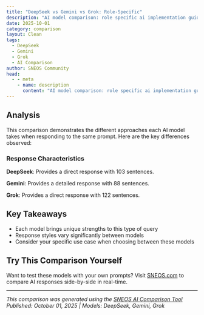 ```yaml
---
title: "DeepSeek vs Gemini vs Grok: Role-Specific"
description: "AI model comparison: role specific ai implementation guide..."
date: 2025-10-01
category: comparison
layout: Clean
tags:
  - DeepSeek
  - Gemini
  - Grok
  - AI Comparison
author: SNEOS Community
head:
  - - meta
    - name: description
      content: "AI model comparison: role specific ai implementation guide..."
---
```


<ChatComparison
  title="DeepSeek vs Gemini vs Grok: Role-Specific"
  prompt="role specific ai implementation guide"
  :responses='{
    "DeepSeek": "Of course. Here is a comprehensive, role-specific AI implementation guide designed to help different stakeholders within an organization understand, plan, and execute AI projects successfully.\n\nThis guide is structured by key roles, outlining their responsibilities, key questions to ask, and a phased approach to implementation.\n\n---\n\n### **Introduction: A Unified Vision for AI**\n\nBefore diving into roles, every successful AI implementation shares a common foundation:\n\n*   **Business Problem First, Technology Second:** AI is a tool, not a goal. It must solve a clear business problem or create a tangible value opportunity.\n*   **Data is the Fuel:** The quality, quantity, and accessibility of your data will determine the success of your AI initiative.\n*   **Iterative and Agile:** Start small with a pilot project, learn, and scale. Avoid \u0022big bang\u0022 implementations.\n*   **Cross-Functional Collaboration:** AI is not an IT-only project. It requires close partnership between business, technical, and operational teams.\n\n---\n\n## Role-Specific Implementation Guide\n\n### 1. For the C-Suite \u0026 Business Leaders (CEO, CFO, COO)\n\n**Your Role:** Strategic Visionary, Sponsor, and Risk Manager.\n**Your Goal:** Drive competitive advantage, improve efficiency, and manage organizational transformation.\n\n#### **Phase 1: Strategy \u0026 Ideation**\n\n*   **Responsibilities:**\n    *   **Identify Value:** Pinpoint high-impact business problems (e.g., reduce customer churn, optimize supply chain, automate manual reporting).\n    *   **Set Vision:** Articulate a clear \u0022AI Vision\u0022 for the company. How will AI change our industry and our position in it?\n    *   **Assess Readiness:** Evaluate your company\u0027s data maturity, technical skills, and cultural appetite for change.\n*   **Key Questions to Ask:**\n    *   What key metric will this AI project improve (ROI, NPV, customer satisfaction)?\n    *   Do we have the data needed to support this initiative?\n    *   What are the ethical and reputational risks? How will we mitigate them?\n    *   What is the budget for initial pilots and long-term scaling?\n\n#### **Phase 2: Planning \u0026 Resourcing**\n\n*   **Responsibilities:**\n    *   **Champion the Project:** Appoint a strong project sponsor and a dedicated cross-functional team.\n    *   **Secure Funding:** Allocate budget not just for technology, but for talent, training, and change management.\n    *   **Establish Governance:** Create an AI Ethics/Governance board to oversee projects.\n*   **Key Questions to Ask:**\n    *   Who owns the business outcome of this AI project?\n    *   Do we build, buy, or partner to get the AI capability we need?\n    *   How will we measure the success of the pilot?\n\n#### **Phase 3: Execution \u0026 Scaling**\n\n*   **Responsibilities:**\n    *   **Monitor Progress:** Review key performance indicators (KPIs) tied to business outcomes, not just technical metrics.\n    *   **Lead Change Management:** Communicate the vision, address workforce anxieties, and promote upskilling.\n    *   **Make Scaling Decisions:** Based on pilot results, decide whether to expand, iterate, or kill the project.\n*   **Key Questions to Ask:**\n    *   Is the pilot delivering the expected value?\n    *   How are our employees adapting to the new AI tools?\n    *   What is the plan to scale this success across the organization?\n\n---\n\n### 2. For the Product/Project Manager\n\n**Your Role:** The Bridge between Business and Technology.\n**Your Goal:** Deliver a valuable, usable, and feasible AI-powered product or feature on time and within budget.\n\n#### **Phase 1: Discovery \u0026 Scoping**\n\n*   **Responsibilities:**\n    *   **Define the Problem:** Work with stakeholders to create a clear, unambiguous problem statement.\n    *   **User-Centric Design:** Identify the user persona and map how the AI will integrate into their workflow. What does success look like for *them*?\n    *   **Feasibility Assessment:** Collaborate with data scientists and engineers to assess data availability and technical complexity.\n*   **Key Questions to Ask:**\n    *   What is the user\u0027s current \u0022job-to-be-done\u0022 and how will AI make it better?\n    *   What is the minimum viable product (MVP) for our AI pilot?\n    *   What are the acceptance criteria for the model\u0027s performance (e.g., 95% accuracy)?\n\n#### **Phase 2: Project Planning \u0026 Roadmapping**\n\n*   **Responsibilities:**\n    *   **Create a Data Plan:** Define what data is needed, where it comes from, and how it will be labeled and cleaned.\n    *   **Agile Planning:** Break down the project into sprints, focusing on data preparation, model prototyping, and integration.\n    *   **Manage Stakeholders:** Set realistic expectations about timelines, especially for data preparation, which can take 80% of the time.\n*   **Key Questions to Ask:**\n    *   What are our dependencies (data access, infrastructure, third-party APIs)?\n    *   How will we handle edge cases and model errors in the user experience?\n    *   What is our feedback loop for continuous improvement?\n\n#### **Phase 3: Execution \u0026 Delivery**\n\n*   **Responsibilities:**\n    *   **Prioritize the Backlog:** Balance new feature requests with technical debt and model retraining needs.\n    *   **Coordinate Testing:** Oversee User Acceptance Testing (UAT) to ensure the AI meets business and user needs.\n    *   **Monitor \u0026 Iterate:** Post-launch, track product usage and model performance metrics to inform the next development cycle.\n*   **Key Questions to Ask:**\n    *   Are users adopting the feature as expected?\n    *   Is the model\u0027s performance degrading over time (model drift)?\n    *   What is the top user feedback for improvement?\n\n---\n\n### 3. For the Data Scientist / ML Engineer\n\n**Your Role:** The Builder of Intelligent Models.\n**Your Goal:** Develop, train, and validate a robust, high-performing model that solves the defined business problem.\n\n#### **Phase 1: Data Preparation \u0026 Exploration**\n\n*   **Responsibilities:**\n    *   **Data Collection \u0026 Wrangling:** Source, clean, and label data. This is the most critical and time-consuming phase.\n    *   **Exploratory Data Analysis (EDA):** Understand data distributions, patterns, and relationships.\n    *   **Feature Engineering:** Create and select the most relevant features for the model.\n*   **Key Questions to Ask:**\n    *   Is the data representative of the real-world scenario we\u0027re modeling?\n    *   Do we have a class imbalance or significant data bias?\n    *   Have we properly split our data into training, validation, and test sets?\n\n#### **Phase 2: Model Development \u0026 Training**\n\n*   **Responsibilities:**\n    *   **Algorithm Selection:** Choose the right model (e.g., regression, random forest, neural network) for the problem.\n    *   **Experiment Tracking:** Systematically train and tune models, tracking hyperparameters and performance metrics.\n    *   **Model Validation:** Rigorously evaluate the model on the hold-out test set to ensure it generalizes well.\n*   **Key Questions to Ask:**\n    *   Does the model meet the business-defined performance thresholds?\n    *   Is the model overfitting or underfitting?\n    *   How interpretable does the model need to be for stakeholders?\n\n#### **Phase 3: Deployment \u0026 MLOps**\n\n*   **Responsibilities:**\n    *   **Model Packaging:** Containerize the model (e.g., using Docker) for easy deployment.\n    *   **Pipeline Creation:** Work with engineers to build CI/CD pipelines for model training and deployment (MLOps).\n    *   **Monitoring \u0026 Maintenance:** Set up monitoring for model performance (accuracy, drift) and data quality.\n*   **Key Questions to Ask:**\n    *   What is our model retraining strategy and trigger?\n    *   How are we versioning our models and data?\n    *   What is the latency and throughput requirement for the model in production?\n\n---\n\n### 4. For the Software/DevOps Engineer\n\n**Your Role:** The Integrator and Scalability Expert.\n**Your Goal:** Reliably integrate the AI model into production systems, ensuring scalability, security, and maintainability.\n\n#### **Phase 1: System Design \u0026 Infrastructure**\n\n*   **Responsibilities:**\n    *   **Architecture Design:** Design the system architecture for serving the model (e.g., microservices, serverless).\n    *   **Infrastructure Provisioning:** Set up the required cloud or on-prem infrastructure (compute, storage, networking).\n    *   **API Design:** Define a clean API contract for the model (inputs, outputs, error handling).\n*   **Key Questions to Ask:**\n    *   What are the scalability and availability requirements (SLA/SLO)?\n    *   How will we secure the model endpoint and the data in transit?\n    *   How does this model integrate with existing applications and data sources?\n\n#### **Phase 2: Integration \u0026 Deployment**\n\n*   **Responsibilities:**\n    *   **CI/CD Pipeline:** Automate the testing, building, and deployment of the model-serving application.\n    *   **Integration:** Connect the model API to the front-end or backend applications.\n    *   **Logging \u0026 Observability:** Implement comprehensive logging, monitoring, and alerting for the entire application, not just the model.\n*   **Key Questions to Ask:**\n    *   How do we handle model versioning and rollbacks?\n    *   What is our disaster recovery plan?\n    *   How are we tracking system health and user-facing errors?\n\n#### **Phase 3: Maintenance \u0026 Optimization**\n\n*   **Responsibilities:**\n    *   **Performance Tuning:** Optimize the system for cost, latency, and",
    "Gemini": "## Role-Specific AI Implementation Guide\n\nThis guide provides a framework for implementing AI solutions tailored to specific roles within an organization. It emphasizes understanding the needs, challenges, and opportunities specific to each role to ensure successful AI adoption and ROI.\n\n**I. Foundational Principles:**\n\n* **User-Centricity:**  Prioritize the needs and workflows of the specific role.  AI should augment, not replace, human capabilities.\n* **Problem-Driven Approach:**  Focus on solving concrete problems and addressing pain points experienced by the role.\n* **Iterative Development:**  Start with small-scale pilots and gradually expand based on user feedback and performance metrics.\n* **Explainability and Transparency:**  Strive for AI solutions that are understandable and transparent in their decision-making process.\n* **Data Privacy and Security:**  Adhere to all relevant data privacy regulations and ensure the security of sensitive information.\n* **Ethical Considerations:**  Address potential biases and ethical implications of AI implementations.\n* **Training and Support:**  Provide adequate training and ongoing support to users to ensure effective AI adoption.\n\n**II. Implementation Steps:**\n\n**1. Role Definition \u0026 Analysis:**\n\n* **Identify the Target Role:** Clearly define the role within the organization (e.g., Sales Representative, Customer Service Agent, Software Engineer, Financial Analyst).\n* **Workflow Analysis:**  Document the typical tasks, responsibilities, and workflows of the target role.\n* **Identify Pain Points \u0026 Opportunities:**  Pinpoint the most time-consuming, repetitive, or error-prone tasks.  Identify areas where AI could provide significant benefits, such as increased efficiency, improved accuracy, or enhanced decision-making.\n* **Data Assessment:** Determine the availability, quality, and accessibility of relevant data required for potential AI solutions.\n* **Skills Assessment:**  Evaluate the existing AI literacy and skills within the role and identify training needs.\n\n**Example: Role: Customer Service Agent**\n\n* **Pain Points:** High call volume, repetitive inquiries, difficulty accessing information quickly, customer dissatisfaction due to long wait times.\n* **Opportunities:**  Automated response generation, personalized customer service, intelligent call routing, sentiment analysis for issue prioritization.\n* **Data:** Chat transcripts, call logs, customer databases, knowledge base articles.\n\n**2. AI Solution Ideation \u0026 Selection:**\n\n* **Brainstorm Potential AI Applications:** Generate a range of potential AI solutions that could address the identified pain points and leverage the available data.\n* **Prioritize Solutions:**  Evaluate each potential solution based on factors such as:\n    * **Impact:**  Potential for improvement in key performance indicators (KPIs).\n    * **Feasibility:**  Technical feasibility and availability of necessary resources.\n    * **Cost:**  Development, implementation, and maintenance costs.\n    * **Risk:**  Potential risks and challenges associated with implementation.\n* **Select the Most Promising Solution:**  Choose the solution that offers the best balance of impact, feasibility, cost, and risk.\n\n**Example (Customer Service Agent):**\n\n* **Potential Solutions:**\n    * **AI-powered Chatbot:**  Handles basic inquiries and directs complex issues to human agents.\n    * **Knowledge Base Assistant:**  Helps agents quickly find relevant information to answer customer questions.\n    * **Real-time Sentiment Analysis:**  Identifies frustrated customers for proactive intervention.\n    * **Automated Ticket Summarization:**  Reduces agent time spent reviewing previous interactions.\n* **Selected Solution:** AI-powered Chatbot for handling basic inquiries and escalating complex issues to human agents.\n\n**3. AI Solution Development \u0026 Implementation:**\n\n* **Define Scope \u0026 Objectives:** Clearly define the scope and objectives of the AI solution.\n* **Data Preparation:**  Clean, preprocess, and format the data for use in training the AI model.\n* **Model Development:**  Choose an appropriate AI model (e.g., Natural Language Processing, Machine Learning) and train it on the prepared data.\n* **Integration:**  Integrate the AI solution into the existing workflow and technology infrastructure.\n* **Testing \u0026 Validation:**  Thoroughly test and validate the AI solution to ensure accuracy and performance.\n\n**Example (Customer Service Agent Chatbot):**\n\n* **Data Preparation:** Clean and analyze existing chat transcripts to identify common questions and answers.\n* **Model Development:** Train an NLP model to understand customer inquiries and generate appropriate responses.\n* **Integration:** Integrate the chatbot into the company\u0027s website and mobile app.\n\n**4. Training \u0026 Deployment:**\n\n* **Develop Training Materials:** Create training materials specifically tailored to the target role, explaining how to use the AI solution effectively.\n* **Conduct Training Sessions:**  Provide hands-on training sessions to ensure users understand the AI solution and its capabilities.\n* **Provide Ongoing Support:**  Establish a system for providing ongoing support and answering user questions.\n* **Pilot Deployment:**  Deploy the AI solution to a small group of users for initial testing and feedback.\n* **Phased Rollout:**  Gradually roll out the AI solution to the entire target audience based on the results of the pilot deployment.\n\n**Example (Customer Service Agent Chatbot):**\n\n* **Training:**  Train agents on how to monitor chatbot interactions, handle escalations, and provide feedback to improve chatbot performance.\n\n**5. Monitoring \u0026 Optimization:**\n\n* **Track Key Performance Indicators (KPIs):**  Monitor KPIs to measure the impact of the AI solution on the target role\u0027s performance.  (e.g., Resolution time, customer satisfaction scores, number of cases handled, sales conversion rates)\n* **Gather User Feedback:**  Collect user feedback through surveys, interviews, and focus groups.\n* **Analyze Performance Data:**  Analyze performance data and user feedback to identify areas for improvement.\n* **Iterate \u0026 Optimize:**  Continuously iterate and optimize the AI solution based on performance data and user feedback.\n\n**Example (Customer Service Agent Chatbot):**\n\n* **KPIs:**  Chatbot deflection rate, customer satisfaction scores, average handling time for escalated cases.\n* **Optimization:**  Continuously update the chatbot\u0027s knowledge base and improve its ability to understand and respond to customer inquiries based on performance data and agent feedback.\n\n**III. Role-Specific Considerations (Examples):**\n\nHere are examples of how to tailor AI implementation to specific roles.\n\n* **Sales Representative:**\n    * **AI Applications:** Lead scoring, predictive analytics for sales forecasting, personalized content generation, sales automation.\n    * **Key Metrics:**  Conversion rates, lead qualification rate, sales cycle length.\n* **Marketing Manager:**\n    * **AI Applications:**  Campaign optimization, audience segmentation, personalized advertising, content recommendation.\n    * **Key Metrics:**  Click-through rates, conversion rates, customer acquisition cost, return on ad spend.\n* **Human Resources Manager:**\n    * **AI Applications:**  Recruitment automation, employee onboarding, performance management, employee engagement analysis.\n    * **Key Metrics:**  Time-to-hire, employee retention rate, employee satisfaction scores.\n* **Software Engineer:**\n    * **AI Applications:**  Code completion, bug detection, code review automation, automated testing.\n    * **Key Metrics:**  Code quality, bug count, development time.\n* **Financial Analyst:**\n    * **AI Applications:**  Fraud detection, risk management, portfolio optimization, financial forecasting.\n    * **Key Metrics:**  Accuracy of forecasts, risk-adjusted returns, fraud detection rate.\n* **Manufacturing Technician:**\n    * **AI Applications:** Predictive maintenance, quality control, process optimization, robotic process automation (RPA).\n    * **Key Metrics:** Equipment uptime, defect rate, production throughput, energy efficiency.\n\n**IV. Key Success Factors:**\n\n* **Strong Leadership Support:**  Secure commitment and support from leadership throughout the AI implementation process.\n* **Cross-Functional Collaboration:**  Foster collaboration between IT, data science, and the target role.\n* **Change Management:**  Implement a comprehensive change management plan to address potential resistance to AI adoption.\n* **Continuous Learning:**  Encourage continuous learning and experimentation with AI technologies.\n* **Ethical AI Practices:**  Prioritize ethical considerations and ensure responsible AI development and deployment.\n\n**V. Conclusion:**\n\nBy following this guide, organizations can effectively implement AI solutions that are tailored to the specific needs and challenges of each role. This will lead to increased efficiency, improved productivity, and enhanced decision-making, ultimately driving significant business value. Remember to prioritize user-centricity, focus on solving concrete problems, and continuously monitor and optimize your AI implementations to maximize their impact. Good luck!\n",
    "Grok": "Creating a role-specific AI implementation guide involves tailoring AI technology to meet the unique needs, responsibilities, and challenges of a specific job role or industry function. Below is a step-by-step guide to help design and deploy AI solutions for a particular role. I\u0027ll also include key considerations, tools, and examples for better understanding. If you\u0027re focusing on a specific role (e.g., marketing manager, software developer, or healthcare provider), let me know, and I can refine this further.\n\n---\n\n## **Role-Specific AI Implementation Guide**\n\n### **Step 1: Define the Role and Objectives**\n- **Identify the Role**: Clearly specify the job role for which you\u0027re implementing AI (e.g., customer service representative, data analyst, HR recruiter).\n- **Understand Responsibilities**: Break down the core tasks, challenges, and goals of the role. For instance:\n  - A customer service rep might handle inquiries, resolve complaints, and maintain customer satisfaction.\n  - A data analyst might process large datasets, generate insights, and create reports.\n- **Set AI Objectives**: Determine what AI should achieve for this role. Examples:\n  - Automate repetitive tasks (e.g., chatbots for customer service).\n  - Enhance decision-making (e.g., predictive analytics for sales forecasting).\n  - Improve efficiency (e.g., AI-driven scheduling for project managers).\n\n**Example**: For a customer service role, the objective might be to reduce response time by 50% using AI-powered chatbots.\n\n---\n\n### **Step 2: Identify AI Use Cases for the Role**\n- **Map Tasks to AI Capabilities**: Identify which tasks can be supported or automated by AI. Common AI applications include:\n  - **Natural Language Processing (NLP)**: Chatbots, sentiment analysis, language translation (useful for customer support or marketing).\n  - **Machine Learning (ML)**: Predictive analytics, personalization, recommendation systems (useful for sales or e-commerce roles).\n  - **Computer Vision**: Image recognition, quality control (useful for manufacturing or retail roles).\n  - **Robotic Process Automation (RPA)**: Automating repetitive tasks like data entry (useful for HR or finance roles).\n- **Prioritize High-Impact Areas**: Focus on tasks that are time-consuming, error-prone, or critical to performance.\n\n**Example**: For an HR recruiter, AI use cases could include resume screening (ML), candidate matching (NLP), and scheduling interviews (RPA).\n\n---\n\n### **Step 3: Assess Data and Infrastructure Needs**\n- **Data Requirements**: AI systems rely on data. Determine what data is needed for training and operation.\n  - Is there enough historical data (e.g., customer interaction logs for a chatbot)?\n  - Is the data structured or unstructured?\n  - Are there privacy or compliance concerns (e.g., GDPR, HIPAA)?\n- **Infrastructure**: Evaluate if the organization has the necessary tools and systems.\n  - Cloud platforms (AWS, Google Cloud, Azure) for scalable AI deployment.\n  - Hardware for on-premises solutions (GPUs for ML models).\n  - Integration with existing software (CRMs, ERPs, etc.).\n\n**Example**: A marketing manager using AI for customer segmentation needs access to customer behavior data from a CRM like Salesforce and may require a cloud ML platform like Google AI.\n\n---\n\n### **Step 4: Choose the Right AI Tools and Platforms**\n- Select tools or platforms that align with the role\u2019s needs and technical expertise.\n  - **Pre-built Solutions**: For roles with limited technical skills, use off-the-shelf AI tools.\n    - Chatbots: Dialogflow, Microsoft Bot Framework.\n    - Analytics: Google Analytics, Power BI with AI features.\n    - Automation: UiPath, Automation Anywhere.\n  - **Custom Development**: For specialized needs, build custom AI models using frameworks like TensorFlow, PyTorch, or Scikit-learn.\n- **Ease of Use**: Ensure the tools are user-friendly for the target role or provide necessary training.\n\n**Example**: A project manager might use an AI scheduling tool like Asana with integrated AI features or a custom ML model to predict project risks if working in a tech-heavy environment.\n\n---\n\n### **Step 5: Develop and Train the AI System**\n- **Collaborate with Experts**: If custom AI development is needed, involve data scientists, ML engineers, or external vendors.\n- **Training**: Use relevant datasets to train models, ensuring data quality and bias mitigation.\n- **Testing**: Validate the AI system with real-world scenarios specific to the role. For instance, test a customer service chatbot with diverse customer queries.\n- **Iterative Improvement**: Use feedback to refine the AI system.\n\n**Example**: For a sales role, train an AI recommendation engine using past sales data to suggest upsell opportunities, then test it with a subset of sales reps.\n\n---\n\n### **Step 6: Integrate AI into Workflows**\n- **Seamless Integration**: Ensure the AI tool integrates with existing systems used by the role (e.g., CRM, email, or collaboration tools like Slack).\n- **User Onboarding**: Train the role-specific team on how to use the AI system effectively.\n- **Define Responsibilities**: Clarify how AI complements human work (e.g., AI handles initial customer queries, while complex issues are escalated to humans).\n\n**Example**: For a content creator, integrate an AI writing tool like Jasper or Grammarly into their content management system (CMS) to assist with drafting and editing.\n\n---\n\n### **Step 7: Monitor and Evaluate Performance**\n- **Define Metrics**: Measure the success of AI implementation using role-specific KPIs.\n  - Customer service: Response time, resolution rate, customer satisfaction scores.\n  - Sales: Conversion rate, revenue growth.\n  - HR: Time-to-hire, candidate quality.\n- **Continuous Monitoring**: Use dashboards or analytics tools to track AI performance and detect issues like bias or errors.\n- **Gather Feedback**: Regularly collect input from users to identify pain points or areas for improvement.\n\n**Example**: For a data analyst, evaluate an AI-driven forecasting tool by comparing its predictions against actual outcomes and adjusting the model as needed.\n\n---\n\n### **Step 8: Address Ethical and Compliance Issues**\n- **Bias and Fairness**: Ensure AI systems don\u2019t perpetuate bias (e.g., in hiring or customer targeting).\n- **Transparency**: Make AI decisions explainable to users in the role, especially in sensitive areas like healthcare or finance.\n- **Compliance**: Adhere to industry regulations (e.g., data privacy laws like GDPR or CCPA).\n\n**Example**: For an AI tool used in healthcare diagnostics, ensure it complies with HIPAA and provides clear reasoning for its recommendations to doctors.\n\n---\n\n### **Step 9: Scale and Evolve**\n- **Scale Implementation**: Once successful in a pilot or for a single role, expand AI usage to other similar roles or departments.\n- **Stay Updated**: Adapt to new AI advancements and tools to keep the solution relevant.\n- **Upskill Staff**: Provide ongoing training to keep the role\u2019s team proficient in using AI.\n\n**Example**: After successfully implementing an AI chatbot for one customer service team, scale it to other regions or departments like sales support.\n\n---\n\n## **Key Considerations for Role-Specific AI**\n1. **User Adoption**: Resistance to AI is common. Focus on change management and demonstrate value to the role (e.g., time savings, better results).\n2. **Cost vs. Benefit**: Balance the cost of AI implementation (development, training, tools) with expected ROI.\n3. **Customization**: Generic AI solutions may not fit niche roles. Be prepared to customize or build tailored solutions.\n4. **Human-AI Collaboration**: AI should augment, not replace, the role. Maintain a balance between automation and human judgment.\n\n---\n\n## **Example Role-Specific AI Implementation**\n\n**Role**: Customer Service Representative\n- **Objective**: Reduce average response time and improve customer satisfaction.\n- **Use Case**: AI-powered chatbot for handling common queries (e.g., order status, refunds).\n- **Tool**: Dialogflow (Google) for chatbot development.\n- **Data**: Historical customer query logs to train the chatbot.\n- **Integration**: Connect chatbot to CRM (e.g., Zendesk) for seamless ticket escalation.\n- **Metrics**: Response time, percentage of queries resolved by AI, customer feedback scores.\n- **Training**: Teach customer service reps how to handle escalated queries and monitor chatbot performance.\n\n---\n\n## **Tools and Resources for AI Implementation**\n- **AI Platforms**: Google AI, Microsoft Azure AI, IBM Watson.\n- **Automation Tools**: UiPath, Automation Anywhere.\n- **NLP Tools**: Hugging Face, OpenAI API.\n- **Learning Resources**: Coursera (AI/ML courses), Udemy, vendor-specific tutorials.\n- **Community Support**: Join forums like Stack Overflow, Reddit\u2019s r/MachineLearning, or industry-specific AI groups.\n\n---\n\n## **Conclusion**\nImplementing AI for a specific role requires a clear understanding of the role\u2019s needs, careful selection of tools, and consistent evaluation to ensure effectiveness. By following this structured guide, organizations can successfully deploy AI to enhance productivity, decision-making, and satisfaction in role-specific contexts. If you have a particular role or industry in mind (e.g., sales, education, healthcare), I can provide a more detailed and customized implementation plan. Let me know!"
  }'
  published-date="16:52"
/>

## Analysis

This comparison demonstrates the different approaches each AI model takes when responding to the same prompt. Here are the key differences observed:

### Response Characteristics

**DeepSeek**: Provides a direct response with 103 sentences. 

**Gemini**: Provides a detailed response with 88 sentences. 

**Grok**: Provides a direct response with 122 sentences. 

## Key Takeaways

- Each model brings unique strengths to this type of query
- Response styles vary significantly between models
- Consider your specific use case when choosing between these models

## Try This Comparison Yourself

Want to test these models with your own prompts? Visit [SNEOS.com](https://sneos.com) to compare AI responses side-by-side in real-time.

---

*This comparison was generated using the [SNEOS AI Comparison Tool](https://sneos.com)*
*Published: October 01, 2025 | Models: DeepSeek, Gemini, Grok*
